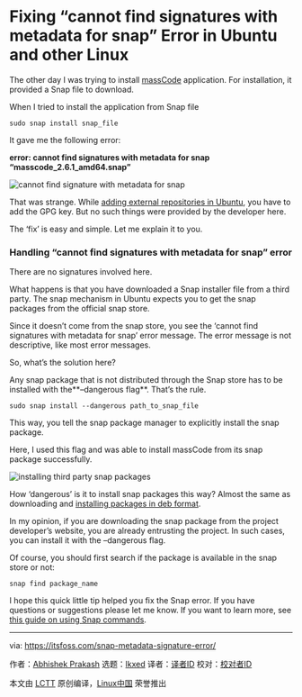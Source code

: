 [#]: subject: "Fixing “cannot find signatures with metadata for snap” Error in Ubuntu and other Linux"
[#]: via: "https://itsfoss.com/snap-metadata-signature-error/"
[#]: author: "Abhishek Prakash https://itsfoss.com/author/abhishek/"
[#]: collector: "lkxed"
[#]: translator: " "
[#]: reviewer: " "
[#]: publisher: " "
[#]: url: " "

Fixing “cannot find signatures with metadata for snap” Error in Ubuntu and other Linux
======

The other day I was trying to install [massCode][1] application. For installation, it provided a Snap file to download.

When I tried to install the application from Snap file

```
sudo snap install snap_file
```

It gave me the following error:

**error: cannot find signatures with metadata for snap “masscode_2.6.1_amd64.snap”**

![cannot find signature with metadata for snap][2]

That was strange. While [adding external repositories in Ubuntu][3], you have to add the GPG key. But no such things were provided by the developer here.

The ‘fix’ is easy and simple. Let me explain it to you.

### Handling “cannot find signatures with metadata for snap” error

There are no signatures involved here.

What happens is that you have downloaded a Snap installer file from a third party. The snap mechanism in Ubuntu expects you to get the snap packages from the official snap store.

Since it doesn’t come from the snap store, you see the ‘cannot find signatures with metadata for snap’ error message. The error message is not descriptive, like most error messages.

So, what’s the solution here?

Any snap package that is not distributed through the Snap store has to be installed with the**–dangerous flag**. That’s the rule.

```
sudo snap install --dangerous path_to_snap_file
```

This way, you tell the snap package manager to explicitly install the snap package.

Here, I used this flag and was able to install massCode from its snap package successfully.

![installing third party snap packages][4]

How ‘dangerous’ is it to install snap packages this way? Almost the same as downloading and [installing packages in deb format][5].

In my opinion, if you are downloading the snap package from the project developer’s website, you are already entrusting the project. In such cases, you can install it with the –dangerous flag.

Of course, you should first search if the package is available in the snap store or not:

```
snap find package_name
```

I hope this quick little tip helped you fix the Snap error. If you have questions or suggestions please let me know. If you want to learn more, see [this guide on using Snap commands][6].

--------------------------------------------------------------------------------

via: https://itsfoss.com/snap-metadata-signature-error/

作者：[Abhishek Prakash][a]
选题：[lkxed][b]
译者：[译者ID](https://github.com/译者ID)
校对：[校对者ID](https://github.com/校对者ID)

本文由 [LCTT](https://github.com/LCTT/TranslateProject) 原创编译，[Linux中国](https://linux.cn/) 荣誉推出

[a]: https://itsfoss.com/author/abhishek/
[b]: https://github.com/lkxed
[1]: https://masscode.io/
[2]: https://itsfoss.com/wp-content/uploads/2022/07/cannot-find-signature-with-metadata-for-snap-800x205.png
[3]: https://itsfoss.com/adding-external-repositories-ubuntu/
[4]: https://itsfoss.com/wp-content/uploads/2022/07/installing-third-party-snap-packages-800x358.png
[5]: https://itsfoss.com/install-deb-files-ubuntu/
[6]: https://itsfoss.com/use-snap-packages-ubuntu-16-04/
